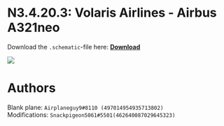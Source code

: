 # N3.4.20.3: Volaris Airlines - Airbus A321neo

Download the `.schematic`-file here: **[Download](https://bte-n.github.io/resources/N3/4/20/Volaris_Airlines_A321_NEO.schematic)**

![](https://bte-n.github.io/resources/N3/4/20/Minecraft_Volaris_Airlines_A321_NEO.JPG) 

# Authors

Blank plane: `Airplaneguy9#8110 (497014954935713802)`    
Modifications: `Snackpigeon5061#5501(462640087029645323)`
 
